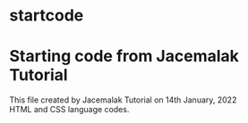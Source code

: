 # startcode
<h1>Starting code from Jacemalak Tutorial</h1>
This file created by Jacemalak Tutorial on 14th January, 2022<br>
HTML and CSS language codes.
